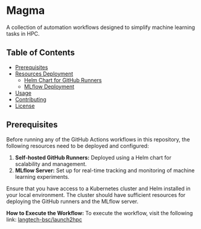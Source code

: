 # Magma

A collection of automation workflows designed to simplify machine learning tasks in HPC.

## Table of Contents

- [Prerequisites](#prerequisites)
- [Resources Deployment](#resources-deployment)
  - [Helm Chart for GitHub Runners](actions-runner-controller/README.md)
  - [MLflow Deployment](#mlflow-deployment)
- [Usage](#usage)
- [Contributing](#contributing)
- [License](#license)

## Prerequisites

Before running any of the GitHub Actions workflows in this repository, the following resources need to be deployed and configured:

1. **Self-hosted GitHub Runners:** Deployed using a Helm chart for scalability and management.
2. **MLflow Server:** Set up for real-time tracking and monitoring of machine learning experiments.

Ensure that you have access to a Kubernetes cluster and Helm installed in your local environment. The cluster should have sufficient resources for deploying the GitHub runners and the MLflow server.

**How to Execute the Workflow:**
To execute the workflow, visit the following link: [langtech-bsc/launch2hpc](https://github.com/langtech-bsc/launch2hpc)
